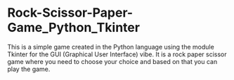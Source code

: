 # Rock-Scissor-Paper-Game_Python_Tkinter
This is a simple game created in the Python language using the module Tkinter for the GUI (Graphical User Interface) vibe. It is a rock paper scissor game where you need to choose your choice and based on that you can play the game.
